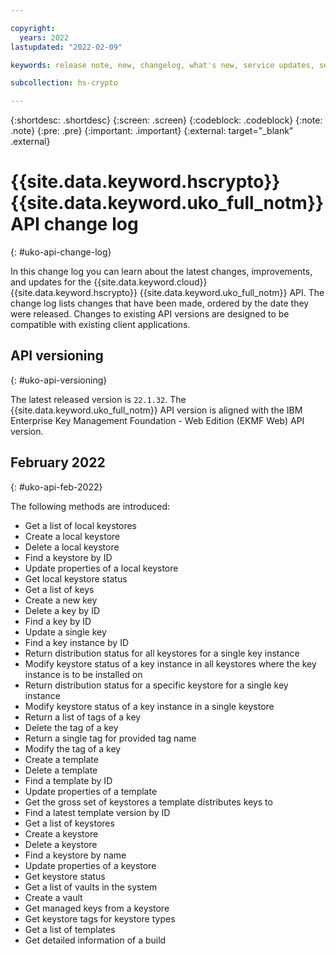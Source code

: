 ```yaml
---

copyright:
  years: 2022
lastupdated: "2022-02-09"

keywords: release note, new, changelog, what's new, service updates, service bulletin

subcollection: hs-crypto

---
```



{:shortdesc: .shortdesc}
{:screen: .screen}
{:codeblock: .codeblock}
{:note: .note}
{:pre: .pre}
{:important: .important}
{:external: target="_blank" .external}

# {{site.data.keyword.hscrypto}} {{site.data.keyword.uko_full_notm}} API change log
{: #uko-api-change-log}

In this change log you can learn about the latest changes, improvements, and updates for the {{site.data.keyword.cloud}} {{site.data.keyword.hscrypto}} {{site.data.keyword.uko_full_notm}} API. The change log lists changes that have been made, ordered by the date they were released. Changes to existing API versions are designed to be compatible with existing client applications.

## API versioning
{: #uko-api-versioning}

The latest released version is `22.1.32`. The {{site.data.keyword.uko_full_notm}} API version is aligned with the IBM Enterprise Key Management Foundation - Web Edition (EKMF Web) API version.  

## February 2022
{: #uko-api-feb-2022}

The following methods are introduced:

- Get a list of local keystores
- Create a local keystore
- Delete a local keystore
- Find a keystore by ID
- Update properties of a local keystore
- Get local keystore status
- Get a list of keys
- Create a new key
- Delete a key by ID
- Find a key by ID
- Update a single key
- Find a key instance by ID
- Return distribution status for all keystores for a single key instance
- Modify keystore status of a key instance in all keystores where the key instance is to be installed on
- Return distribution status for a specific keystore for a single key instance
- Modify keystore status of a key instance in a single keystore
- Return a list of tags of a key
- Delete the tag of a key
- Return a single tag for provided tag name
- Modify the tag of a key
- Create a template
- Delete a template
- Find a template by ID
- Update properties of a template
- Get the gross set of keystores a template distributes keys to
- Find a latest template version by ID
- Get a list of keystores
- Create a keystore
- Delete a keystore
- Find a keystore by name
- Update properties of a keystore
- Get keystore status
- Get a list of vaults in the system
- Create a vault
- Get managed keys from a keystore
- Get keystore tags for keystore types
- Get a list of templates
- Get detailed information of a build
